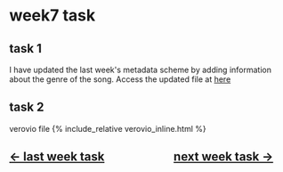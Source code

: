 # week7 task
## task 1
I have updated the last week's metadata scheme by adding information about the genre of the song. Access the updated file at [here](week7.mei)
## task 2
verovio file {% include_relative verovio_inline.html %}


## [&larr; last week task](week5.md) &nbsp;&nbsp;&nbsp; &nbsp;&nbsp;&nbsp; &nbsp;&nbsp;&nbsp; &nbsp;&nbsp;&nbsp; &nbsp;&nbsp;&nbsp; &nbsp;&nbsp;&nbsp; [next week task &rarr;](week8.md)
